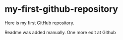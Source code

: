 # my-first-github-repository
Here is my first GitHub repository.

Readme was added manually. One more edit at Github
